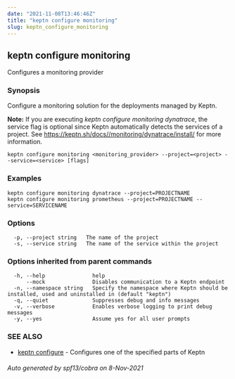 ```yaml
---
date: "2021-11-08T13:46:46Z"
title: "keptn configure monitoring"
slug: keptn_configure_monitoring
---
```

## keptn configure monitoring

Configures a monitoring provider

### Synopsis

Configure a monitoring solution for the deployments managed by Keptn.

**Note:** If you are executing *keptn configure monitoring dynatrace*, the service flag is optional since Keptn automatically detects the services of a project. 
See https://keptn.sh/docs//monitoring/dynatrace/install/ for more information.


```
keptn configure monitoring <monitoring_provider> --project=<project> --service=<service> [flags]
```

### Examples

```
keptn configure monitoring dynatrace --project=PROJECTNAME
keptn configure monitoring prometheus --project=PROJECTNAME --service=SERVICENAME
```

### Options

```
  -p, --project string   The name of the project
  -s, --service string   The name of the service within the project
```

### Options inherited from parent commands

```
  -h, --help               help
      --mock               Disables communication to a Keptn endpoint
  -n, --namespace string   Specify the namespace where Keptn should be installed, used and uninstalled in (default "keptn")
  -q, --quiet              Suppresses debug and info messages
  -v, --verbose            Enables verbose logging to print debug messages
  -y, --yes                Assume yes for all user prompts
```

### SEE ALSO

* [keptn configure](../keptn_configure/)	 - Configures one of the specified parts of Keptn

###### Auto generated by spf13/cobra on 8-Nov-2021
